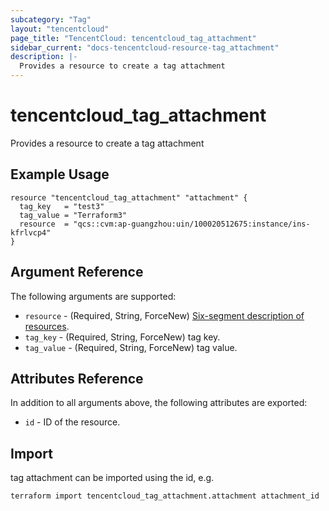 ```yaml
---
subcategory: "Tag"
layout: "tencentcloud"
page_title: "TencentCloud: tencentcloud_tag_attachment"
sidebar_current: "docs-tencentcloud-resource-tag_attachment"
description: |-
  Provides a resource to create a tag attachment
---
```


# tencentcloud_tag_attachment

Provides a resource to create a tag attachment

## Example Usage

```hcl
resource "tencentcloud_tag_attachment" "attachment" {
  tag_key   = "test3"
  tag_value = "Terraform3"
  resource  = "qcs::cvm:ap-guangzhou:uin/100020512675:instance/ins-kfrlvcp4"
}
```

## Argument Reference

The following arguments are supported:

* `resource` - (Required, String, ForceNew) [Six-segment description of resources](https://cloud.tencent.com/document/product/598/10606).
* `tag_key` - (Required, String, ForceNew) tag key.
* `tag_value` - (Required, String, ForceNew) tag value.

## Attributes Reference

In addition to all arguments above, the following attributes are exported:

* `id` - ID of the resource.



## Import

tag attachment can be imported using the id, e.g.

```
terraform import tencentcloud_tag_attachment.attachment attachment_id
```

